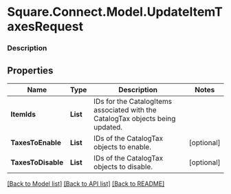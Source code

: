 # Square.Connect.Model.UpdateItemTaxesRequest

### Description



## Properties

Name | Type | Description | Notes
------------ | ------------- | ------------- | -------------
**ItemIds** | **List<string>** | IDs for the CatalogItems associated with the CatalogTax objects being updated. | 
**TaxesToEnable** | **List<string>** | IDs of the CatalogTax objects to enable. | [optional] 
**TaxesToDisable** | **List<string>** | IDs of the CatalogTax objects to disable. | [optional] 



[[Back to Model list]](../README.md#documentation-for-models) [[Back to API list]](../README.md#documentation-for-api-endpoints) [[Back to README]](../README.md)

